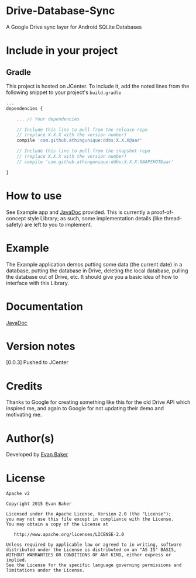 # Drive-Database-Sync
A Google Drive sync layer for Android SQLite Databases

# Include in your project
## Gradle
This project is hosted on JCenter. To include it, add the noted lines from the following snippet to your project's `build.gradle`
```javascript
...
dependencies {

    ... // Your dependencies

    // Include this line to pull from the release repo
    // (replace X.X.X with the version number)
    compile 'com.github.athingunique:ddbs:X.X.X@aar'

    // Include this line to pull from the snapshot repo 
    // (replace X.X.X with the version number)
    // compile 'com.github.athingunique:ddbs:X.X.X-SNAPSHOT@aar'

}
```

# How to use
See Example app and [JavaDoc](https://athingunique.github.io/ddbs-doc/) provided.
This is currently a proof-of-concept style Library; as such, some implementation details (like thread-safety) are left to you to implement.

# Example
The Example application demos putting some data (the current date) in a database, putting the database in Drive, deleting the local database, pulling the database out of Drive, etc. It should give you a basic idea of how to interface with this Library.

# Documentation
[JavaDoc](https://athingunique.github.io/ddbs-doc/)

# Version notes
[0.0.3] Pushed to JCenter

# Credits
Thanks to Google for creating something like this for the old Drive API which inspired me, and again to Google for not updating their demo and motivating me.

# Author(s)
Developed by [Evan Baker](http://e13engineering.com)

# License

	Apache v2

	Copyright 2015 Evan Baker

	Licensed under the Apache License, Version 2.0 (the "License");
	you may not use this file except in compliance with the License.
	You may obtain a copy of the License at

	   http://www.apache.org/licenses/LICENSE-2.0

	Unless required by applicable law or agreed to in writing, software
	distributed under the License is distributed on an "AS IS" BASIS,
	WITHOUT WARRANTIES OR CONDITIONS OF ANY KIND, either express or implied.
	See the License for the specific language governing permissions and
	limitations under the License.
